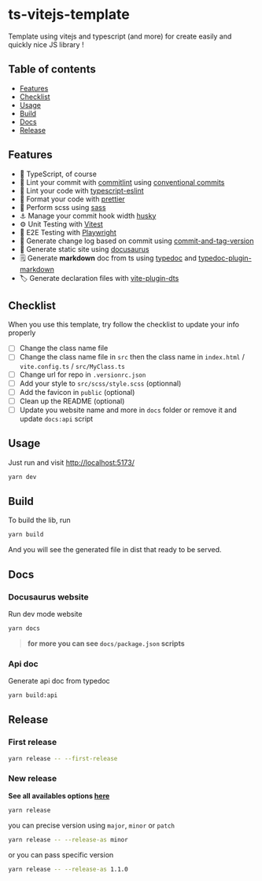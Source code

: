 # ts-vitejs-template

Template using vitejs and typescript (and more) for create easily and quickly nice JS library !

## Table of contents

- [Features](#features)
- [Checklist](#checklist)
- [Usage](#usage)
- [Build](#build)
- [Docs](#docs)
- [Release](#release)

## Features

- 🦾 TypeScript, of course
- 🎨 Lint your commit with [commitlint](https://github.com/conventional-changelog/commitlint) using [conventional commits](https://www.conventionalcommits.org/)
- 🎨 Lint your code with [typescript-eslint](https://typescript-eslint.io/getting-started/)
- 🎨 Format your code with [prettier](https://prettier.io/)
- 💄 Perform scss using [sass](https://sass-lang.com/)
- ⚓ Manage your commit hook width [husky](https://typicode.github.io/husky/)
- ⚙️ Unit Testing with [Vitest](https://github.com/vitest-dev/vitest)
- 🧪 E2E Testing with [Playwright](https://github.com/microsoft/playwright)
- 📝 Generate change log based on commit using [commit-and-tag-version](https://github.com/absolute-version/commit-and-tag-version)
- 📄 Generate static site using [docusaurus](https://docusaurus.io/)
- 🗒 Generate **markdown** doc from ts using [typedoc](https://typedoc.org/) and [typedoc-plugin-markdown](https://github.com/tgreyuk/typedoc-plugin-markdown)
- 🏷️ Generate declaration files with [vite-plugin-dts](https://github.com/qmhc/vite-plugin-dts)

## Checklist

When you use this template, try follow the checklist to update your info properly

- [ ] Change the class name file
- [ ] Change the class name file in `src` then the class name in `index.html` / `vite.config.ts` / `src/MyClass.ts`
- [ ] Change url for repo in `.versionrc.json`
- [ ] Add your style to `src/scss/style.scss` (optionnal)
- [ ] Add the favicon in `public` (optional)
- [ ] Clean up the README (optional)
- [ ] Update you website name and more in `docs` folder or remove it and update `docs:api` script

## Usage

Just run and visit [http://localhost:5173/](http://localhost:5173/)

```bash
yarn dev
```

## Build

To build the lib, run

```bash
yarn build
```

And you will see the generated file in dist that ready to be served.

## Docs

### Docusaurus website
Run dev mode website

```bash
yarn docs
```

> **for more you can see `docs/package.json` scripts**

### Api doc

Generate api doc from typedoc

```bash
yarn build:api
```

## Release

### First release

```bash
yarn release -- --first-release
```

### New release

**See all availables options [here](https://github.com/absolute-version/commit-and-tag-version#first-release)**

```bash
yarn release
```

you can precise version using `major`, `minor` or `patch`

```bash
yarn release -- --release-as minor
```

or you can pass specific version

```bash
yarn release -- --release-as 1.1.0
```
